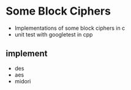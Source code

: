 # Some  Block Ciphers
- Implementations of some  block ciphers in c 
- unit test with googletest in cpp

## implement

- des
- aes
- midori